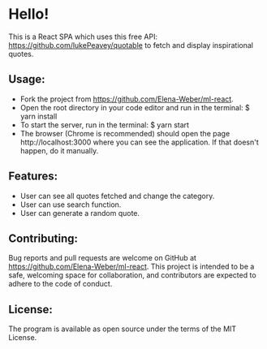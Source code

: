 # Hello!

This is a React SPA which uses this free API: https://github.com/lukePeavey/quotable to fetch and display inspirational quotes.

## Usage:
* Fork the project from https://github.com/Elena-Weber/ml-react.
* Open the root directory in your code editor and run in the terminal:
$ yarn install
* To start the server, run in the terminal:
$ yarn start
* The browser (Chrome is recommended) should open the page http://localhost:3000 where you can see the application. If that doesn't happen, do it manually.

## Features:
* User can see all quotes fetched and change the category.
* User can use search function.
* User can generate a random quote.

## Contributing:
Bug reports and pull requests are welcome on GitHub at https://github.com/Elena-Weber/ml-react. This project is intended to be a safe, welcoming space for collaboration, and contributors are expected to adhere to the code of conduct.

## License:
The program is available as open source under the terms of the MIT License.